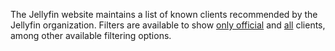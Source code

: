The Jellyfin website maintains a list of known clients recommended by the Jellyfin organization. Filters are available to show [only official](https://jellyfin.org/downloads/clients) and [all](https://jellyfin.org/downloads/clients/all) clients, among other available filtering options.
